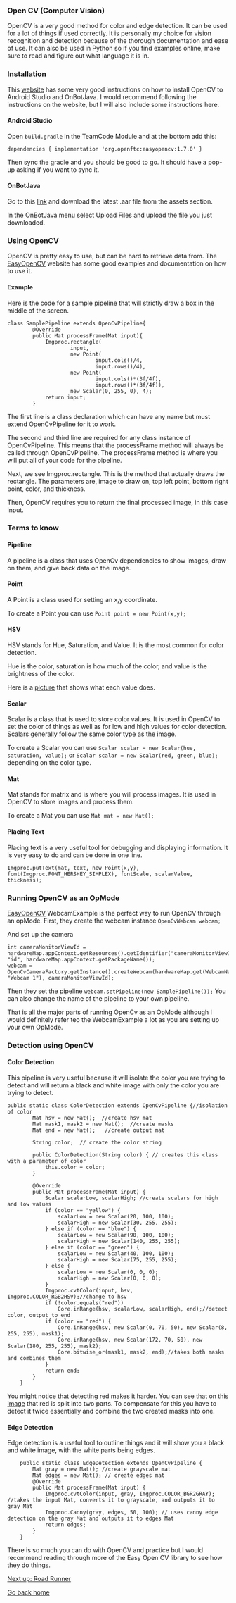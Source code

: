 ### Open CV (Computer Vision) 

OpenCV is a very good method for color and edge detection. It can be used for a lot of things if used correctly.
It is personally my choice for vision recognition and detection because of the thorough documentation and ease of use.
It can also be used in Python so if you find examples online, make sure to read and figure out what language it is in.

### Installation

This [website][eocv] has some very good instructions on how to install OpenCV to Android Studio and OnBotJava.
I would recommend following the instructions on the website, but I will also include some instructions here.

#### Android Studio

Open ```build.gradle``` in the TeamCode Module and at the bottom add this:

```dependencies { implementation 'org.openftc:easyopencv:1.7.0' }```

Then sync the gradle and you should be good to go. It should have a pop-up asking if you want to sync it.

#### OnBotJava

Go to this [link](https://github.com/OpenFTC/EasyOpenCV/releases) and download the latest .aar file from the assets section.

In the OnBotJava menu select Upload Files and upload the file you just downloaded.

### Using OpenCV

OpenCV is pretty easy to use, but can be hard to retrieve data from. The [EasyOpenCV][eocv] website has some good examples and documentation on how to use it.

#### Example

Here is the code for a sample pipeline that will strictly draw a box in the middle of the screen.

```
class SamplePipeline extends OpenCvPipeline{
        @Override
        public Mat processFrame(Mat input){
            Imgproc.rectangle(
                    input,
                    new Point(
                            input.cols()/4,
                            input.rows()/4),
                    new Point(
                            input.cols()*(3f/4f),
                            input.rows()*(3f/4f)),
                    new Scalar(0, 255, 0), 4);
            return input;
        }
```

The first line is a class declaration which can have any name but must extend OpenCvPipeline for it to work.

The second and third line are required for any class instance of OpenCvPipeline. 
This means that the processFrame method will always be called through OpenCvPipeline. 
The processFrame method is where you will put all of your code for the pipeline.

Next, we see Imgproc.rectangle. This is the method that actually draws the rectangle.
The parameters are, image to draw on, top left point, bottom right point, color, and thickness.

Then, OpenCV requires you to return the final processed image, in this case input.

### Terms to know

#### Pipeline

A pipeline is a class that uses OpenCv dependencies to show images, draw on them, and give back data on the image.

#### Point

A Point is a class used for setting an x,y coordinate.

To create a Point you can use ```Point point = new Point(x,y);```

#### HSV

HSV stands for Hue, Saturation, and Value. It is the most common for color detection.

Hue is the color, saturation is how much of the color, and value is the brightness of the color.

Here is a [picture][hsv] that shows what each value does.

#### Scalar

Scalar is a class that is used to store color values. It is used in OpenCV to set the color of things as well as for low and high values for color detection.
Scalars generally follow the same color type as the image.

To create a Scalar you can use ```Scalar scalar = new Scalar(hue, saturation, value);``` or ```Scalar scalar = new Scalar(red, green, blue);``` depending on the color type.

#### Mat

Mat stands for matrix and is where you will process images. It is used in OpenCV to store images and process them.

To create a Mat you can use ```Mat mat = new Mat();```

#### Placing Text

Placing text is a very useful tool for debugging and displaying information. It is very easy to do and can be done in one line.

```Imgproc.putText(mat, text, new Point(x,y), fomt(Imgproc.FONT_HERSHEY_SIMPLEX), fontScale, scalarValue, thickness);```

### Running OpenCV as an OpMode

[EasyOpenCV][eocv] WebcamExample is the perfect way to run OpenCV through an opMode. 
First, they create the webcam instance ```OpenCvWebcam webcam;```

And set up the camera 

```
int cameraMonitorViewId = hardwareMap.appContext.getResources().getIdentifier("cameraMonitorViewId", "id", hardwareMap.appContext.getPackageName());
webcam = OpenCvCameraFactory.getInstance().createWebcam(hardwareMap.get(WebcamName.class, "Webcam 1"), cameraMonitorViewId);
```

Then they set the pipeline ```webcam.setPipeline(new SamplePipeline());```
You can also change the name of the pipeline to your own pipeline.

That is all the major parts of running OpenCv as an OpMode although I would definitely refer teo the WebcamExample a lot as you are setting up your own OpMode.

### Detection using OpenCV

#### Color Detection

This pipeline is very useful because it will isolate the color you are trying to detect and will return a black and white image with only the color you are trying to detect.

```
public static class ColorDetection extends OpenCvPipeline {//isolation of color
        Mat hsv = new Mat();  //create hsv mat
        Mat mask1, mask2 = new Mat();  //create masks
        Mat end = new Mat();   //create output mat

        String color;  // create the color string

        public ColorDetection(String color) { // creates this class with a parameter of color
            this.color = color;
        }

        @Override
        public Mat processFrame(Mat input) {
            Scalar scalarLow, scalarHigh; //create scalars for high and low values
            if (color == "yellow") {
                scalarLow = new Scalar(20, 100, 100);
                scalarHigh = new Scalar(30, 255, 255);
            } else if (color == "blue") {
                scalarLow = new Scalar(90, 100, 100);
                scalarHigh = new Scalar(140, 255, 255);
            } else if (color == "green") {
                scalarLow = new Scalar(40, 100, 100);
                scalarHigh = new Scalar(75, 255, 255);
            } else {
                scalarLow = new Scalar(0, 0, 0);
                scalarHigh = new Scalar(0, 0, 0);
            }
            Imgproc.cvtColor(input, hsv, Imgproc.COLOR_RGB2HSV);//change to hsv
            if (!color.equals("red"))
                Core.inRange(hsv, scalarLow, scalarHigh, end);//detect color, output to end
            if (color == "red") {
                Core.inRange(hsv, new Scalar(0, 70, 50), new Scalar(8, 255, 255), mask1);
                Core.inRange(hsv, new Scalar(172, 70, 50), new Scalar(180, 255, 255), mask2);
                Core.bitwise_or(mask1, mask2, end);//takes both masks and combines them
            }
            return end;
        }
    }
```

You might notice that detecting red makes it harder. You can see that on this [image][hsv] that red is split into two parts.
To compensate for this you have to detect it twice essentially and combine the two created masks into one.

#### Edge Detection

Edge detection is a useful tool to outline things and it will show you a black and white image, with the white parts being edges.

```
    public static class EdgeDetection extends OpenCvPipeline {
        Mat gray = new Mat(); //create grayscale mat
        Mat edges = new Mat(); // create edges mat
        @Override
        public Mat processFrame(Mat input) {
            Imgproc.cvtColor(input, gray, Imgproc.COLOR_BGR2GRAY);  //takes the input Mat, converts it to grayscale, and outputs it to gray Mat
            Imgproc.Canny(gray, edges, 50, 100); // uses canny edge detection on the gray Mat and outputs it to edges Mat
            return edges;
        }
    }
```

There is so much you can do with OpenCV and practice but I would recommend reading through more of the Easy Open CV library to see how they do things.

[Next up: Road Runner][rr]

[Go back home][hP]

[rhc]: https://docs.revrobotics.com/rev-hardware-client/getting-started/installation-instructions
[ftcpage]: https://github.com/FIRST-Tech-Challenge/FtcRobotController
[user]: https://github.com/GramGra07
[team]: https://github.com/WindsorHSRobotics/Team_Resources
[rev]: https://www.revrobotics.com/
[clineuser]: https://github.com/stcline
[aslink]: https://developer.android.com/studio
[ggl]: https://www.google.com/
[lop]: https://github.com/FIRST-Tech-Challenge/FtcRobotController/blob/master/FtcRobotController/src/main/java/org/firstinspires/ftc/robotcontroller/external/samples/BasicOpMode_Linear.java
[cuser]: https://github.com/ctimmons25
[juser]: https://github.com/JohnMayfield
[buser]: https://github.com/sangerb19
[gm0]: https://gm0.org/en/latest/
[lib]: https://www.firstinspires.org/resource-library/ftc/game-and-season-info
[web]: https://gist.github.com/jagrosh/5b1761213e33fc5b54ec7f6379034a22
[mlguide]: https://ftc-docs.firstinspires.org/ftc_ml/
[ml]: https://ftc-ml.firstinspires.org/
[mlset]: https://ftc-docs.firstinspires.org/ftc_ml/logging_on/logging-on.html#adding-students-to-your-teams-ftc-ml-workspace
[tfodweb]: https://github.com/FIRST-Tech-Challenge/FtcRobotController/blob/master/FtcRobotController/src/main/java/org/firstinspires/ftc/robotcontroller/external/samples/ConceptTensorFlowObjectDetectionWebcam.java
[vu]: https://developer.vuforia.com/license-manager
[3D]: https://docs.google.com/presentation/d/1MeLkA9mCI4vZMiejlqMZpAhZvbV2ThvSf6oZBzhQGdo/edit?usp=sharing
[qm]: https://gm0.org/en/latest/docs/software/tutorials/mecanum-drive.html
[qt]: https://docs.revrobotics.com/kickoff-concepts/freight-frenzy-2021-2022/programming-teleoperated
[bb]: https://www.firstinspires.org/sites/default/files/uploads/resource_library/ftc/blocks-programming-guide.pdf
[page]: https://gramgra07.github.io/WHS-FTC-GramGra07-Code_Training_Module/
[repo]: https://github.com/GramGra07/WHS-FTC-GramGra07-Code_Training_Module/blob/main/README.md
[feed]: https://gramgra07.github.io/CTMWeb/
[eocv]: https://github.com/OpenFTC/EasyOpenCV
[hsv]: https://i.stack.imgur.com/gyuw4.png
[lrr]: https://learnroadrunner.com/#frequently-asked-questions
[dash]: http://192.168.43.1:8080/dash

[fork]: /images/fork.png
[gitcommit]: /images/gitCommit.png
[commit]: /images/commit.png
[push]: /images/push.png
[pull]: /images/pull.png
[run]: /images/run.png
[setting]: /images/settings.png
[beTele]: /examples/exampleTeleOpBlank
[feTele]: /examples/exampleTeleOpFull
[beAuto]: /examples/exampleAutoBlank.java
[feAuto]: /examples/exampleAutoFull.java
[code]: /images/code.png
[zip]: /images/zip.png
[vcs]: /images/vcs.png
[step1]: /images/step1.png
[step2]: /images/step2.png
[step3]: /images/step3.png
[step4]: /images/step4.png
[step5]: /images/step5.png
[step6]: /images/step6.png
[file]: /images/file.png
[open]: /images/open.png
[new]: /images/new.png
[import]: /examples/import.txt
[eDemo]: /examples/RobotAutoDriveByEncoder_Linear.java
[color]: /examples/SensorColor.java
[IMU]: /examples/SensorBNO055IMU.java

[blcP]: /baseLevelCode.md
[cP]: /coding.md
[mlP]: /machineLearning.md
[gbP]: /githubBasics.md
[laP]: /linksAndAcknowledgements.md
[eP]: /encoders.md
[hP]: /README.md
[rr]: /roadRunner.md
[cv]: /openCV.md